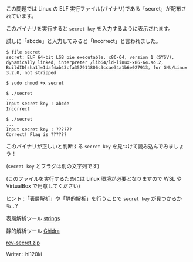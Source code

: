 この問題では Linux の ELF 実行ファイル(バイナリ)である「secret」が配布されています。

このバイナリを実行すると `secret key` を入力するように表示されます。

試しに「abcde」と入力してみると「Incorrect」と言われました。

```
$ file secret
secret: ELF 64-bit LSB pie executable, x86-64, version 1 (SYSV), dynamically linked, interpreter /lib64/ld-linux-x86-64.so.2, BuildID[sha1]=1daf4ab43cfa357911806c3ccae34a1b6e027913, for GNU/Linux 3.2.0, not stripped

$ sudo chmod +x secret

$ ./secret
...
Input secret key : abcde
Incorrect

$ ./secret
...
Input secret key : ??????
Correct! Flag is ??????
```

このバイナリが正しいと判断する `secret key` を見つけて読み込んでみましょう！

(`secret key` とフラグは別の文字列です)

(このファイルを実行するためには Linux 環境が必要となりますので WSL や VirtualBox で用意してください)

ヒント :「表層解析」や「静的解析」を行うことで `secret key` が見つかるかも...?

表層解析ツール [strings](https://linux.die.net/man/1/strings)

静的解析ツール [Ghidra](https://ghidra-sre.org/)

[rev-secret.zip](https://score.wanictf.org/storage/aguk6i4m2ri4qt46ys3oxl4s26xow2l0/rev-secret.zip)

Writer : hi120ki

